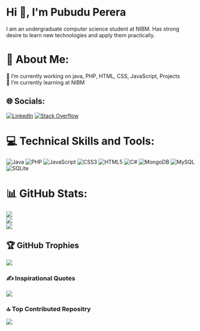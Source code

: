 <h1 align="left">Hi 👋, I'm Pubudu Perera</h1>
I am an undergraduate computer science student at NIBM. Has strong desire to learn new technologies and apply them practically.

# 💫 About Me:
🔭 I’m currently working on java, PHP, HTML, CSS, JavaScript, Projects<br>🌱 I’m currently learning at NIBM<br>


## 🌐 Socials:
[![LinkedIn](https://img.shields.io/badge/LinkedIn-%230077B5.svg?logo=linkedin&logoColor=white)](https://www.linkedin.com/in/pubudu-perera-7p7/) [![Stack Overflow](https://img.shields.io/badge/-Stackoverflow-FE7A16?logo=stack-overflow&logoColor=white)](https://stackoverflow.com/users/ttps://stackoverflow.com/users/22750223/pubudu-perera) 

# 💻 Technical Skills and Tools:
![Java](https://img.shields.io/badge/java-%23ED8B00.svg?style=for-the-badge&logo=openjdk&logoColor=white) ![PHP](https://img.shields.io/badge/php-%23777BB4.svg?style=for-the-badge&logo=php&logoColor=white) ![JavaScript](https://img.shields.io/badge/javascript-%23323330.svg?style=for-the-badge&logo=javascript&logoColor=%23F7DF1E) ![CSS3](https://img.shields.io/badge/css3-%231572B6.svg?style=for-the-badge&logo=css3&logoColor=white) ![HTML5](https://img.shields.io/badge/html5-%23E34F26.svg?style=for-the-badge&logo=html5&logoColor=white) ![C#](https://img.shields.io/badge/c%23-%23239120.svg?style=for-the-badge&logo=csharp&logoColor=white) ![MongoDB](https://img.shields.io/badge/MongoDB-%234ea94b.svg?style=for-the-badge&logo=mongodb&logoColor=white) ![MySQL](https://img.shields.io/badge/mysql-4479A1.svg?style=for-the-badge&logo=mysql&logoColor=white) ![SQLite](https://img.shields.io/badge/sqlite-%2307405e.svg?style=for-the-badge&logo=sqlite&logoColor=white)
# 📊 GitHub Stats:
![](https://github-readme-stats.vercel.app/api?username=Pamod45&theme=dark&hide_border=false&include_all_commits=true&count_private=true)<br/>
![](https://github-readme-streak-stats.herokuapp.com/?user=Pamod45&theme=dark&hide_border=false)<br/>
![](https://github-readme-stats.vercel.app/api/top-langs/?username=Pamod45&theme=dark&hide_border=false&include_all_commits=true&count_private=true&layout=compact)

## 🏆 GitHub Trophies
![](https://github-profile-trophy.vercel.app/?username=Pamod45&theme=radical&no-frame=false&no-bg=false&margin-w=4)

### ✍️ Inspirational Quotes
![](https://quotes-github-readme.vercel.app/api?type=horizontal&theme=radical)

### 🔝 Top Contributed Repositry
![](https://github-contributor-stats.vercel.app/api?username=Pamod45&limit=5&theme=dark&combine_all_yearly_contributions=true)





